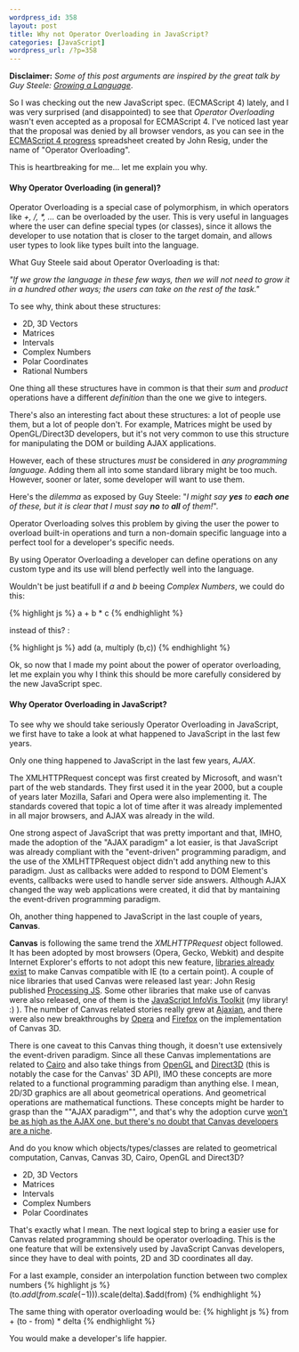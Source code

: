 ```yaml
--- 
wordpress_id: 358
layout: post
title: Why not Operator Overloading in JavaScript?
categories: [JavaScript]
wordpress_url: /?p=358
---
```

<b>Disclaimer:</b> <em>Some of this post arguments are inspired by the great talk by Guy Steele: <a href="http://video.google.com/videoplay?docid=-8860158196198824415&ei=DAZ-SbyhA5jY2gLZjuinBQ&q=growing+a+language" target="_blank">Growing a Language</a></em>.

So I was checking out the new JavaScript spec. (ECMAScript 4) lately, and I was very surprised (and disappointed) to see that <em>Operator Overloading</em> wasn't even accepted as a proposal for ECMAScript 4.
I've noticed last year that the proposal was denied by all browser vendors, as you can see in the <a href="http://spreadsheets.google.com/pub?key=pFIHldY_CkszsFxMkQOReAQ&gid=2">ECMAScript 4 progress</a> spreadsheet created by John Resig, under the name of "Operator Overloading".

This is heartbreaking for me... let me explain you why.


<h4>Why Operator Overloading (in general)?</h4>

Operator Overloading is a special case of polymorphism, in which operators like <em>+, /, *, ...</em> can be overloaded by the user.
This is very useful in languages where the user can define special types (or classes), since it allows the developer to use notation that is closer to the target domain, and allows user types to look like types built into the language.

What Guy Steele said about Operator Overloading is that: 

<em>"If we grow the language in these few ways, then we will not need to grow it in a hundred other ways; the users can take on the rest of the task."</em>

To see why, think about these structures:

<ul>
<li>2D, 3D Vectors</li>
<li>Matrices</li>
<li>Intervals</li>
<li>Complex Numbers</li>
<li>Polar Coordinates</li>
<li>Rational Numbers</li>
</ul>

One thing all these structures have in common is that their <em>sum</em> and <em>product</em> operations have a different <em>definition</em> than the one we give to integers.

There's also an interesting fact about these structures: a lot of people use them, but a lot of people don't. 
For example, Matrices might be used by OpenGL/Direct3D developers, but it's not very common to use this structure for manipulating the DOM or building AJAX applications.

However, each of these structures <em>must</em> be considered in <em>any programming language</em>. 
Adding them all into some standard library might be too much. However, sooner or later, some developer will want to use them.
 
Here's the <em>dilemma</em> as exposed by Guy Steele:
"<em>I might say <b>yes</b> to <b>each one</b> of these, but it is clear that I must say <b>no</b> to <b>all</b> of them!</em>".

Operator Overloading solves this problem by giving the user the power to overload built-in operations and turn a non-domain specific language into a perfect tool for a developer's specific needs.

By using Operator Overloading a developer can define operations on any custom type and its use will blend perfectly well into the language.

Wouldn't be just beatifull if <em>a</em> and <em>b</em> beeing <em>Complex Numbers</em>, we could do this:

{% highlight js %}
a + b * c
{% endhighlight %}

instead of this? :

{% highlight js %}
add (a, multiply (b,c))
{% endhighlight %}

Ok, so now that I made my point about the power of operator overloading, let me explain you why I think this should be more carefully considered by the new JavaScript spec.

<h4>Why Operator Overloading in JavaScript?</h4> 
To see why we should take seriously Operator Overloading in JavaScript, we first have to take a look at what happened to JavaScript in the last few years.

Only one thing happened to JavaScript in the last few years, <em>AJAX</em>.

The XMLHTTPRequest concept was first created by Microsoft, and wasn't part of the web standards. They first used it in the year 2000, but a couple of years later Mozilla, Safari and Opera were also implementing it.
The standards covered that topic a lot of time after it was already implemented in all major browsers, and AJAX was already in the wild.

One strong aspect of JavaScript that was pretty important and that, IMHO, made the adoption of the "AJAX paradigm" a lot easier, is that JavaScript was already compliant with the "event-driven" programming paradigm, and the use of the XMLHTTPRequest object didn't add anything new to this paradigm.
Just as callbacks were added to respond to DOM Element's events, callbacks were used to handle server side answers. Although AJAX changed the way web applications were created, it did that by mantaining the event-driven programming paradigm.

Oh, another thing happened to JavaScript in the last couple of years, <b>Canvas</b>. 

<b>Canvas</b> is following the same trend the <em>XMLHTTPRequest</em> object followed. It has been adopted by most browsers (Opera, Gecko, Webkit) and despite Internet Explorer's efforts to not adopt this new feature, <a href="http://excanvas.sourceforge.net/">libraries already exist</a> to make Canvas compatible with IE (to a certain point).
A couple of nice libraries that used Canvas were released last year: John Resig published <a href="http://ejohn.org/blog/processingjs/">Processing JS</a>. Some other libraries that make use of canvas were also released, one of them is the <a href="http://thejit.org">JavaScript InfoVis Toolkit</a> (my library! :) ).
The number of Canvas related stories really grew at <a href="http://ajaxian.com">Ajaxian</a>, and there were also new breakthroughs by <a href="http://my.opera.com/timjoh/blog/2007/11/13/taking-the-canvas-to-another-dimension">Opera</a> and <a href="http://ajaxian.com/archives/firefox-canvas-3d-extension-available">Firefox</a> on the implementation of Canvas 3D.

There is one caveat to this Canvas thing though, it doesn't use extensively the event-driven paradigm. Since all these Canvas implementations are related to <a href="http://en.wikipedia.org/wiki/Cairo_(graphics)">Cairo</a> and also take things from <a href="http://en.wikipedia.org/wiki/Opengl">OpenGL</a> and <a href="http://en.wikipedia.org/wiki/Direct3d">Direct3D</a> (this is notably the case for the Canvas' 3D API), IMO these concepts are more related to a functional programming paradigm than anything else.
I mean, 2D/3D graphics are all about geometrical operations. And geometrical operations are mathematical functions. These concepts might be harder to grasp than the ""AJAX paradigm"", and that's why the adoption curve <a href="http://www.google.com/trends?q=javascript+xmlhttprequest%2C+javascript+canvas">won't be as high as the AJAX one, but there's no doubt that Canvas developers are a niche</a>. 

And do you know which objects/types/classes are related to geometrical computation, Canvas, Canvas 3D, Cairo, OpenGL and Direct3D?

<ul>
<li>2D, 3D Vectors</li>
<li>Matrices</li>
<li>Intervals</li>
<li>Complex Numbers</li>
<li>Polar Coordinates</li>
</ul>

That's exactly what I mean. The next logical step to bring a easier use for Canvas related programming should be operator overloading. This is the one feature that will be extensively used by JavaScript Canvas developers, since they have to deal with points, 2D and 3D coordinates all day.

For a last example, consider an interpolation function between two complex numbers
{% highlight js %}
(to.$add(from.scale(-1))).$scale(delta).$add(from)
{% endhighlight %}

The same thing with operator overloading would be:
{% highlight js %}
from + (to - from) * delta
{% endhighlight %}

You would make a developer's life happier.
